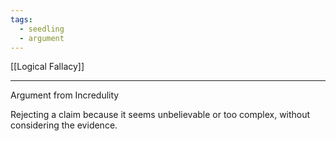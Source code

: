 ```yaml
---
tags:
  - seedling
  - argument
---
```

[[Logical Fallacy]] <br>

---

Argument from Incredulity

Rejecting a claim because it seems unbelievable or too complex, without considering the evidence.
